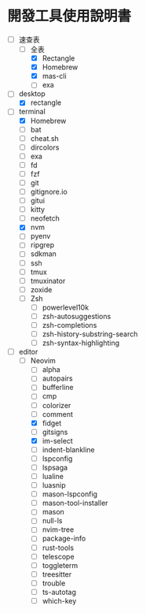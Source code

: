 # 開發工具使用說明書

- [ ] 速查表
  - [ ] 全表
    - [x] Rectangle
    - [x] Homebrew
    - [x] mas-cli
    - [ ] exa

- [ ] desktop
  - [x] rectangle
- [ ] terminal
  - [x] Homebrew
  - [ ] bat
  - [ ] cheat.sh
  - [ ] dircolors
  - [ ] exa
  - [ ] fd
  - [ ] fzf
  - [ ] git
  - [ ] gitignore.io
  - [ ] gitui
  - [ ] kitty
  - [ ] neofetch
  - [x] nvm
  - [ ] pyenv
  - [ ] ripgrep
  - [ ] sdkman
  - [ ] ssh
  - [ ] tmux
  - [ ] tmuxinator
  - [ ] zoxide
  - [ ] Zsh
    - [ ] powerlevel10k
    - [ ] zsh-autosuggestions
    - [ ] zsh-completions
    - [ ] zsh-history-substring-search
    - [ ] zsh-syntax-highlighting
- [ ] editor
  - [ ] Neovim
    - [ ] alpha
    - [ ] autopairs
    - [ ] bufferline
    - [ ] cmp
    - [ ] colorizer
    - [ ] comment
    - [x] fidget
    - [ ] gitsigns
    - [x] im-select
    - [ ] indent-blankline
    - [ ] lspconfig
    - [ ] lspsaga
    - [ ] lualine
    - [ ] luasnip
    - [ ] mason-lspconfig
    - [ ] mason-tool-installer
    - [ ] mason
    - [ ] null-ls
    - [ ] nvim-tree
    - [ ] package-info
    - [ ] rust-tools
    - [ ] telescope
    - [ ] toggleterm
    - [ ] treesitter
    - [ ] trouble
    - [ ] ts-autotag
    - [ ] which-key
